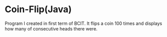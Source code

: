 # Coin-Flip(Java)
Program I created in first term of BCIT. It flips a coin 100 times and displays how many of consecutive heads there were.
